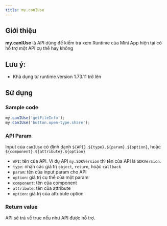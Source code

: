 ```yaml
---
title: my.canIUse
---
```


## Giới thiệu

**my.canIUse** là API dùng để kiểm tra xem Runtime của Mini App hiện tại có hỗ trợ một API cụ thể hay không

## Lưu ý:
- Khả dụng từ runtime version 1.73.11 trở lên
## Sử dụng

### Sample code

```js
my.canIUse('getFileInfo');
my.canIUse('button.open-type.share');
```

### API Param

Input của `canIUse` có định dạnh `${API}.${type}.${param}.${option}`, hoặc `${component}.${attribute}.${option}`

- `API`: tên của API. Ví dụ API `my.SDKVersion` thì tên của API là `SDKVersion`.
- `type`: nhận các giá trị `object`, `return`, hoặc `callback`
- `param`: tên của input param cho API
- `option`: giá trị cụ thể của một param
- `component`: tên của component
- `attribute`: tên của attribute
- `option`: giá trị của attribute option

### Return value

API sẽ trả về true nếu như API được hỗ trợ.
